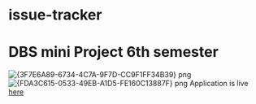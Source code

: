 # issue-tracker
# DBS mini Project 6th semester
![{3F7E6A89-6734-4C7A-9F7D-CC9F1FF34B39} png](https://user-images.githubusercontent.com/73103642/124224360-21108080-db23-11eb-9168-c0e58c23af83.jpg)
![{FDA3C615-0533-49EB-A1D5-FE160C13887F} png](https://user-images.githubusercontent.com/73103642/124224371-24a40780-db23-11eb-89fc-fe5d87543109.jpg)
Application is live [here](https://issue-tracker-17.herokuapp.com/)
